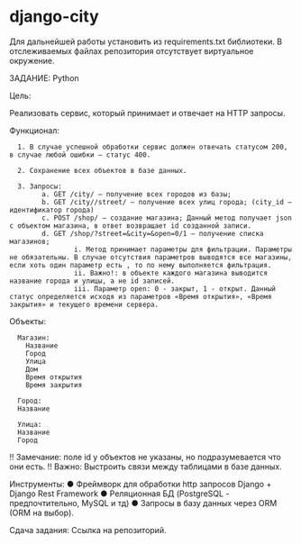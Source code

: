 # django-city
Для дальнейшей работы установить из requirements.txt библиотеки.
В отслеживаемых файлах репозитория отсутствует виртуальное окружение.

ЗАДАНИЕ:
Python

Цель:

  Реализовать сервис, который принимает и отвечает на HTTP запросы.

Функционал:

      1. В случае успешной обработки сервис должен отвечать статусом 200, в случае любой ошибки — статус 400.

      2. Сохранение всех объектов в базе данных.

      3. Запросы:
            a. GET /city/ — получение всех городов из базы;
            b. GET /city//street/ — получение всех улиц города; (city_id — идентификатор города)
            c. POST /shop/ — создание магазина; Данный метод получает json c объектом магазина, в ответ возвращает id созданной записи.
            d. GET /shop/?street=&city=&open=0/1 — получение списка магазинов;
                    i. Метод принимает параметры для фильтрации. Параметры не обязательны. В случае отсутствия параметров выводятся все магазины, если хоть один параметр есть , то по нему выполняется фильтрация.
                    ii. Важно!: в объекте каждого магазина выводится название города и улицы, а не id записей.
                    iii. Параметр open: 0 - закрыт, 1 - открыт. Данный статус определяется исходя из параметров «Время открытия», «Время закрытия» и текущего времени сервера.

Объекты:

      Магазин:
        Название
        Город
        Улица
        Дом
        Время открытия
        Время закрытия

      Город:
      Название
      
      Улица:
      Название
      Город

!! Замечание: поле id у объектов не указаны, но подразумевается что они есть.
!! Важно: Выстроить связи между таблицами в базе данных.

Инструменты:
    ● Фреймворк для обработки http запросов Django + Django Rest Framework
    ● Реляционная БД (PostgreSQL - предпочтительно, MySQL и тд)
    ● Запросы в базу данных через ORM (ORM на выбор).

Сдача задания:
Ссылка на репозиторий.
